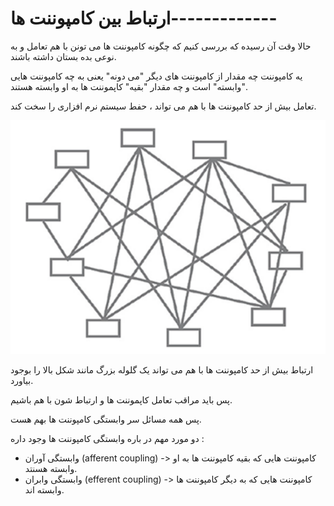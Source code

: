 # ارتباط بین کامپوننت ها-------------

حالا وقت آن رسیده که بررسی کنیم که چگونه کامپوننت ها می تونن با هم تعامل و به نوعی بده بستان داشته باشند.

یه کامپوننت چه مقدار از کامپوننت های دیگر "می دونه" یعنی به چه کامپوننت هایی "وابسته" است و چه مقدار "بقیه" کاپموننت ها به او وابسته هستند.

تعامل بیش از حد کامپوننت ها با هم می تواند ، حفط سیستم نرم افزاری را سخت کند.

![](./Images/Pasted%20image%2020240405210839.png)

ارتباط بیش از حد کامپوننت ها با هم می تواند یک گلوله بزرگ مانند شکل بالا را بوجود بیاورد.

پس باید مراقب تعامل کاپموننت ها و ارتباط شون با هم باشیم.

پس همه مسائل سر وابستگی کامپوننت ها بهم هست.

دو مورد مهم در باره وابستگی کامپوننت ها وجود داره : 

- وابستگی آوران (afferent coupling) -> کامپوننت هایی که بقیه کامپوننت ها به او وابسته هسنتد.
- وابستگی وابران (efferent coupling) -> کامپوننت هایی که به دیگر کامپوننت ها وابسته اند.


